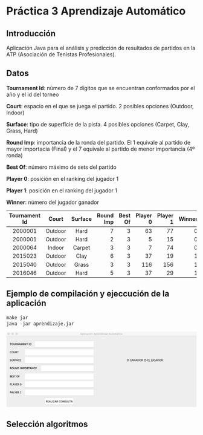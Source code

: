 # Práctica 3 Aprendizaje Automático

## Introducción
Aplicación Java para el análisis y predicción de resultados de partidos en la ATP (Asociación de Tenistas Profesionales).

## Datos
**Tournament Id**: número de 7 dígitos que se encuentran conformados por el año y el id del torneo

**Court**: espacio en el que se juega el partido. 2 posibles opciones (Outdoor, Indoor)

**Surface**: tipo de superficie de la pista. 4 posibles opciones (Carpet, Clay, Grass, Hard)

**Round Imp**: importancia de la ronda del partido. El 1 equivale al partido de mayor importacia (Final) y el 7 equivale al partido de menor importancia (4º ronda)

**Best Of**: número máximo de sets del partido

**Player 0**: posición en el ranking del jugador 1

**Player 1**: posición en el ranking del jugador 1

**Winner**: número del jugador ganador

| Tournament Id   | Court         | Surface  | Round Imp | Best Of | Player 0 | Player 1 | Winner |
|:---------------:|:-------------:|:--------:| ---------:|--------:| --------:| --------:| ------:|
| 2000001         | Outdoor 	    | Hard     | 7         | 3       | 63       | 77       | 0      |
| 2000001         | Outdoor       | Hard     | 2         | 3       | 5        | 15       | 0      |
| 2000064   	    | Indoor        | Carpet   | 3         | 3       | 7        | 74       | 0      |
| 2015023   	    | Outdoor       | Clay     | 6         | 3       | 37       | 19       | 1      |
| 2015040   	    | Outdoor       | Grass    | 3         | 3       | 116      | 156      | 1      |
| 2016046   	    | Outdoor       | Hard     | 5         | 3       | 37       | 29       | 1      |

## Ejemplo de compilación y ejeccución de la aplicación
```
make jar
java -jar aprendizaje.jar
```
![](capturaGUI.png)

## Selección algoritmos
